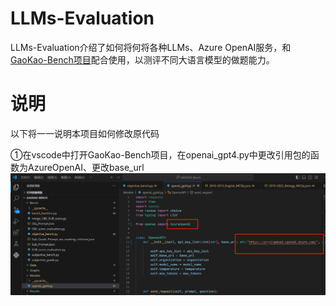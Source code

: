 # LLMs-Evaluation
LLMs-Evaluation介绍了如何将何将各种LLMs、Azure OpenAI服务，和[GaoKao-Bench项目](https://github.com/OpenLMLab/GAOKAO-Bench)配合使用，以测评不同大语言模型的做题能力。

# 说明
以下将一一说明本项目如何修改原代码

①在vscode中打开GaoKao-Bench项目，在openai_gpt4.py中更改引用包的函数为AzureOpenAI、更改base_url
![image](https://github.com/Qinyi-Tan/LLMs-Evaluation/blob/main/Graphs/graph1.png)
